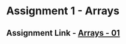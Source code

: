 # Assignment 1 - Arrays

## Assignment Link - [Arrays - 01](https://github.com/MadhavSahi/FullStack-JavaScript-2022-23/tree/main/PlacementProgramAssignment_MadhavSahi/01-Arrays "All Solutions")